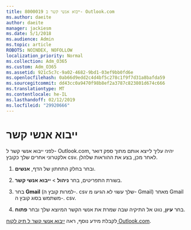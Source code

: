 ```yaml
---
title: 8000019 ייבוא אנשי קשר ב- Outlook.com
ms.author: daeite
author: daeite
manager: jackiesm
ms.date: 5/1/2018
ms.audience: Admin
ms.topic: article
ROBOTS: NOINDEX, NOFOLLOW
localization_priority: Normal
ms.collection: Adm_O365
ms.custom: Adm_O365
ms.assetid: 921c5c7c-9a02-4682-9bd1-03ef9bb0fd6e
ms.openlocfilehash: 0ab66d9edd2c4d4bf5c278c1f9f7d31a8bafda59
ms.sourcegitcommit: dd43cc0a9470f98b8ef2a3787c823801d674c666
ms.translationtype: MT
ms.contentlocale: he-IL
ms.lasthandoff: 02/12/2019
ms.locfileid: "29920666"
---
```

# <a name="import-contacts"></a>ייבוא אנשי קשר

לפני ייבוא אנשי קשר ל- Outlook.com, יהיה עליך לייצא אותם מתוך ספק דואר אלקטרוני אחרים שלך כקובץ csv. לאחר מכן, בצע את ההוראות שלהלן.
  
1. ובחר בחלק התחתון של הדף, **אנשים**. 
    
2. בשורת התפריטים, בחר **ניהול** \> **ייבוא אנשי קשר**. 
    
3. בחר **Gmail** (למרות קובץ ה-. csv שלך עשוי לא הגיעו מ- Gmail) מאחר Gmail משתמש בסוג קובץ ה-. csv. 
    
4. בחר **עיון**, נווט אל התיקיה שבה שמרת את אנשי הקשר המיוצא שלך ובחר **פתוח**. 
    
לקבלת מידע נוסף, ראה [ייבוא אנשי קשר ל תיק לקוח Outlook.com](https://go.microsoft.com/fwlink/p/?linkid=873136).
  

